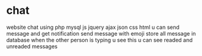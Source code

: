 # chat
website chat using php mysql js jquery ajax json css html 
u can send message and get notification 
send message with emoji
store all message in database
when the other person is typing u see this
u can see readed and unreaded messages 

